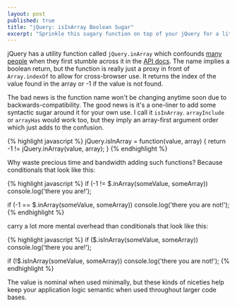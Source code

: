 ```yaml
---
layout: post
published: true
title: "jQuery: isInArray Boolean Sugar"
excerpt: "Sprinkle this sugary function on top of your jQuery for a little syntactic delight."
---
```


jQuery has a utility function called `jQuery.inArray` which confounds [many people][forumthread] when they first stumble across it in the [API docs][inarray]. The name implies a boolean return, but the function is really just a proxy in front of `Array.indexOf` to allow for cross-browser use. It returns the index of the value found in the array or -1 if the value is not found.

The bad news is the function name won't be changing anytime soon due to backwards-compatibility. The good news is it's a one-liner to add some syntactic sugar around it for your own use. I call it `isInArray`. `arrayInclude` or `arrayHas` would work too, but they imply an array-first argument order which just adds to the confusion.

{% highlight javascript %}
jQuery.isInArray = function(value, array) {
  return -1 != jQuery.inArray(value, array);
}
{% endhighlight %}

Why waste precious time and bandwidth adding such functions? Because conditionals that look like this:

{% highlight javascript %}
if (-1 != $.inArray(someValue, someArray))
  console.log('there you are!');

if (-1 == $.inArray(someValue, someArray))
  console.log('there you are not!');
{% endhighlight %}

carry a lot more mental overhead than conditionals that look like this:

{% highlight javascript %}
if ($.isInArray(someValue, someArray))
  console.log('there you are!');

if (!$.isInArray(someValue, someArray))
  console.log('there you are not!');
{% endhighlight %}

The value is nominal when used minimally, but these kinds of niceties help keep your application logic semantic when used throughout larger code bases.

[inarray]:http://api.jquery.com/jQuery.inArray/
[forumthread]:http://forum.jquery.com/topic/inarray
